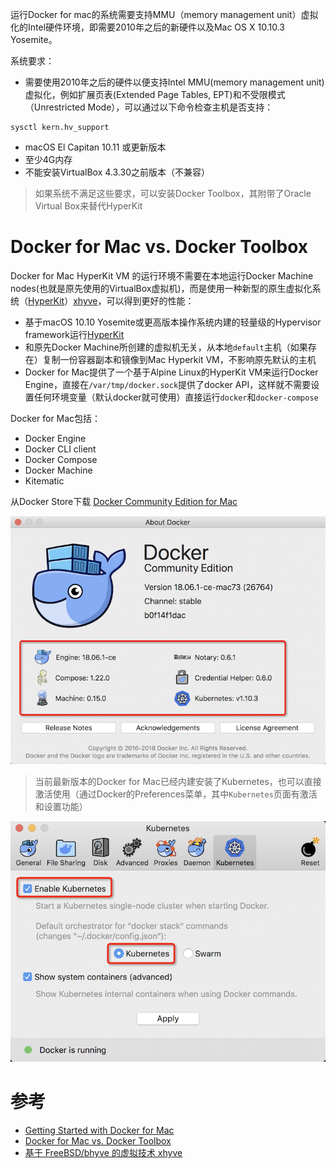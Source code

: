 运行Docker for mac的系统需要支持MMU（memory management unit）虚拟化的Intel硬件环境，即需要2010年之后的新硬件以及Mac OS X 10.10.3 Yosemite。

系统要求：

* 需要使用2010年之后的硬件以便支持Intel MMU(memory management unit)虚拟化，例如扩展页表(Extended Page Tables, EPT)和不受限模式（Unrestricted Mode），可以通过以下命令检查主机是否支持：

```
sysctl kern.hv_support
```

* macOS El Capitan 10.11 或更新版本
* 至少4G内存
* 不能安装VirtualBox 4.3.30之前版本（不兼容）

> 如果系统不满足这些要求，可以安装Docker Toolbox，其附带了Oracle Virtual Box来替代HyperKit

# Docker for Mac vs. Docker Toolbox

Docker for Mac HyperKit VM 的运行环境不需要在本地运行Docker Machine nodes(也就是原先使用的VirtualBox虚拟机)，而是使用一种新型的原生虚拟化系统（[HyperKit](https://github.com/docker/HyperKit/)）[xhyve](https://github.com/mist64/xhyve)，可以得到更好的性能：

* 基于macOS 10.10 Yosemite或更高版本操作系统内建的轻量级的Hypervisor framework运行[HyperKit](https://github.com/docker/HyperKit/)
* 和原先Docker Machine所创建的虚拟机无关，从本地`default`主机（如果存在）复制一份容器副本和镜像到Mac Hyperkit VM，不影响原先默认的主机
* Docker for Mac提供了一个基于Alpine Linux的HyperKit VM来运行Docker Engine，直接在`/var/tmp/docker.sock`提供了docker API，这样就不需要设置任何环境变量（默认docker就可使用）直接运行`docker`和`docker-compose`

Docker for Mac包括：

* Docker Engine
* Docker CLI client
* Docker Compose
* Docker Machine
* Kitematic

从Docker Store下载 [Docker Community Edition for Mac](https://store.docker.com/editions/community/docker-ce-desktop-mac)

![Abort Docker for Mac](../../../img/virtual/docker/docker_for_mac/abort_docker_for_mac.png)

> 当前最新版本的Docker for Mac已经内建安装了Kubernetes，也可以直接激活使用（通过Docker的Preferences菜单，其中`Kubernetes`页面有激活和设置功能）

![docker kubernetes](../../../img/virtual/docker/docker_for_mac/docker_kubernetes.png)

# 参考

* [Getting Started with Docker for Mac](https://docs.docker.com/docker-for-mac/)
* [Docker for Mac vs. Docker Toolbox](https://docs.docker.com/docker-for-mac/docker-toolbox/)
* [基于 FreeBSD/bhyve 的虚拟技术 xhyve](https://mba811.gitbooks.io/about-mac/content/Virtual-Technology/xhyve.html)